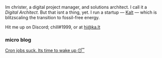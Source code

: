 Im christer, a digital project manager, and solutions architect. I call it a *Digital Architect*. But that isnt a thing, yet. I run a startup — <a href="https://ka.lt">Kalt</a> — which is blitzscaling the transition to fossil-free energy.

Hit me up on Discord; chill#1999, or at hi@ka.lt



<h3> micro blog </h3>

<a href="https://github.com/justchrister/justchrister/blob/main/blog/cron.md">Cron jobs suck. Its time to wake up  😴</a>
